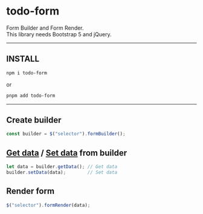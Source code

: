 # todo-form

Form Builder and Form Render.<br>
This library needs Bootstrap 5 and jQuery.

---

## INSTALL
```bash
npm i todo-form
```
or
```bash
pnpm add todo-form
```

---

## Create builder
```JavaScript
const builder = $("selector").formBuilder();
```

## <u>Get data</u> / <u>Set data</u> from builder
```JavaScript
let data = builder.getData(); // Get data
builder.setData(data);        // Set data
```

## Render form
```JavaScript
$("selector").formRender(data);
```